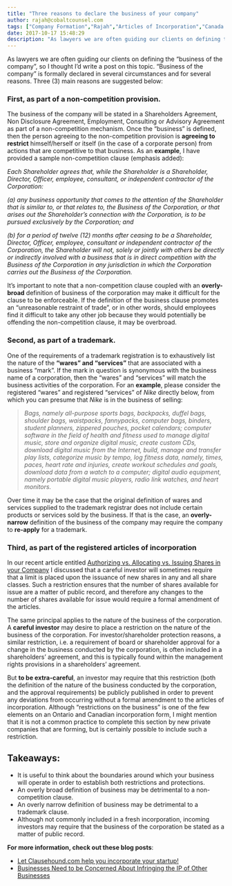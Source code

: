 ```yaml
---
title: "Three reasons to declare the business of your company"
author: rajah@cobaltcounsel.com
tags: ["Company Formation","Rajah","Articles of Incorporation","Canada (ON)","Canada (General)"]
date: 2017-10-17 15:48:29
description: "As lawyers we are often guiding our clients on defining the “business of the company”, so I thought I’d write a post on this topic.   “Business of the company” is formally declared in several circumstances and for several reasons."
---
```


As lawyers we are often guiding our clients on defining the “business of the company”, so I thought I’d write a post on this topic.   “Business of the company” is formally declared in several circumstances and for several reasons.  Three (3) main reasons are suggested below:

### First, as part of a non-competition provision.

The business of the company will be stated in a Shareholders Agreement, Non Disclosure Agreement, Employment, Consulting or Advisory Agreement as part of a non-competition mechanism.  Once the “business” is defined, then the person agreeing to the non-competition provision is **agreeing to restrict** himself/herself or itself (in the case of a corporate person) from actions that are competitive to that business.  As an **example**, I have provided a sample non-competition clause (emphasis added):

*Each Shareholder agrees that, while the Shareholder is a Shareholder, Director, Officer, employee, consultant, or independent contractor of the Corporation:*

*(a) any business opportunity that comes to the attention of the Shareholder that is similar to, or that relates to, the Business of the Corporation, or that arises out the Shareholder’s connection with the Corporation, is to be pursued exclusively by the Corporation; and*

*(b) for a period of twelve (12) months after ceasing to be a Shareholder, Director, Officer, employee, consultant or independent contractor of the Corporation, the Shareholder will not, solely or jointly with others be directly or indirectly involved with a business that is in direct competition with the Business of the Corporation in any jurisdiction in which the Corporation carries out the Business of the Corporation.*

 

It’s important to note that a non-competition clause coupled with an **overly-broad** definition of business of the corporation may make it difficult for the clause to be enforceable. If the definition of the business clause promotes an “unreasonable restraint of trade”, or in other words, should employees find it difficult to take any other job because they would potentially be offending the non-competition clause, it may be overbroad.

### Second, as part of a trademark.

One of the requirements of a trademark registration is to exhaustively list the nature of the **“wares” and “services”** that are associated with a business “mark”.  If the mark in question is synonymous with the business name of a corporation, then the “wares” and “services” will match the business activities of the corporation.  For an **example**, please consider the registered “wares” and registered “services” of *Nike* directly below, from which you can presume that *Nike* is in the business of selling:

> *Bags, namely all-purpose sports bags, backpacks, duffel bags, shoulder bags, waistpacks, fannypacks, computer bags, binders, student planners, zippered pouches, pocket calendars; computer software in the field of health and fitness used to manage digital music, store and organize digital music, create custom CDs, download digital music from the Internet, build, manage and transfer play lists, categorize music by tempo, log fitness data, namely, times, paces, heart rate and injuries, create workout schedules and goals, download data from a watch to a computer; digital audio equipment, namely portable digital music players, radio link watches, and heart monitors.*

Over time it may be the case that the original definition of wares and services supplied to the trademark registrar does not include certain products or services sold by the business.  If that is the case, an **overly-narrow** definition of the business of the company may require the company to **re-apply** for a trademark.

### Third, as part of the registered articles of incorporation

In our recent article entitled [Authorizing vs. Allocating vs. Issuing Shares in your Company](https://blog.clausehound.com/authorizing-vs-allocating-vs-issuing-shares-company/)  I discussed that a careful investor will sometimes require that a limit is placed upon the issuance of new shares in any and all share classes.  Such a restriction ensures that the number of shares available for issue are a matter of public record, and therefore any changes to the number of shares available for issue would require a formal amendment of the articles.  

The same principal applies to the nature of the business of the corporation.  A **careful investor** may desire to place  a restriction on the nature of the business of the corporation.  For investor/shareholder protection reasons, a similar restriction, i.e. a requirement of board or shareholder approval for a change in the business conducted by the corporation, is often included in a shareholders’ agreement, and this is typically found within the management rights provisions in a shareholders’ agreement.  

But **to be extra-careful**, an investor may require that this restriction (both the definition of the nature of the business conducted by the corporation, and the approval requirements) be publicly published in order to prevent any deviations from occurring without a formal amendment to the articles of incorporation.  Although “restrictions on the business” is one of the few elements on an Ontario and Canadian incorporation form, I might mention that it is not a common practice to complete this section by new private companies that are forming, but is certainly possible to include such a restriction.

## Takeaways:

- It is useful to think about the boundaries around which your business will operate in order to establish both restrictions and protections.
- An overly broad definition of business may be detrimental to a non-competition clause.
- An overly narrow definition of business may be detrimental to a trademark clause.
- Although not commonly included in a fresh incorporation, incoming investors may require that the business of the corporation be stated as a matter of public record.


**For more information, check out these blog posts**:
- [Let Clausehound.com help you incorporate your startup!]( https://blog.clausehound.com/let-clausehound-com-help-incorporate-startup/)
- [Businesses Need to be Concerned About Infringing the IP of Other Businesses]( https://blog.clausehound.com/businesses-need-to-be-concerned-about-infringing-the-ip-of-other-businesses/)
